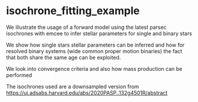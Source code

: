 # isochrone_fitting_example
We illustrate the usage of a forward model using the latest parsec isochrones with emcee to infer stellar parameters for single and binary stars

We show how single stars stellar parameters can be inferred and how for resolved binary systems (wide common proper motion binaries) the fact that both share the same age can be exploited.

We look into convergence criteria and also how mass production can be performed

The isochrones used are a downsampled version from https://ui.adsabs.harvard.edu/abs/2020PASP..132g4501R/abstract
